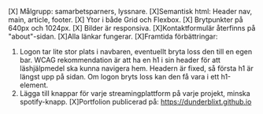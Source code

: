 [X] Målgrupp: samarbetsparners, lyssnare.
[X]Semantisk html: Header nav, main, article, footer.
[X] Ytor i både Grid och Flexbox.
[X] Brytpunkter på 640px och 1024px.
[X] Bilder är responsiva.
[X]Kontaktformulär återfinns på "about"-sidan.
[X]Alla länkar fungerar.
[X]Framtida förbättringar: 
1. Logon tar lite stor plats i navbaren, eventuellt bryta loss den till en egen bar.
 WCAG rekommendation är att ha en h1 i sin header för att läshjälpmedel ska kunna navigera hem. 
 Headern är fixed, så första h1 är längst upp på sidan.
 Om logon bryts loss kan den få vara i ett h1-element. 
2. Lägga till knappar för varje streamingplattform på varje projekt, minska spotify-knapp.
[X]Portfolion publicerad på: https://dunderblixt.github.io